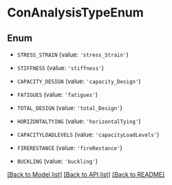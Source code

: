 # ConAnalysisTypeEnum


## Enum

* `STRESS_STRAIN` (value: `'stress_Strain'`)

* `STIFFNESS` (value: `'stiffness'`)

* `CAPACITY_DESIGN` (value: `'capacity_Design'`)

* `FATIGUES` (value: `'fatigues'`)

* `TOTAL_DESIGN` (value: `'total_Design'`)

* `HORIZONTALTYING` (value: `'horizontalTying'`)

* `CAPACITYLOADLEVELS` (value: `'capacityLoadLevels'`)

* `FIRERESTANCE` (value: `'fireRestance'`)

* `BUCKLING` (value: `'buckling'`)

[[Back to Model list]](../README.md#documentation-for-models) [[Back to API list]](../README.md#documentation-for-api-endpoints) [[Back to README]](../README.md)


